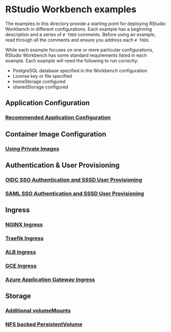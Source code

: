 # RStudio Workbench examples

The examples in this directory provide a starting point for deploying RStudio Workbench in
different configurations. Each example has a beginning description and a series of `# TODO` comments.
Before using an example, read through all the comments and ensure you address each `# TODO`.

While each example focuses on one or more particular configurations, RStudio Workbench has some
standard requirements listed in each example. Each example will need the following to run correctly:
- PostgreSQL database specified in the Workbench configuration
- License key or file specified
- homeStorage configured
- sharedStorage configured

## Application Configuration

### [Recommended Application Configuration](./application-configuration/rstudio-workbench-recommended-app-config.yaml)

## Container Image Configuration

### [Using Private Images](./container-images/rstudio-workbench-private-image.yaml)

## Authentication & User Provisioning

### [OIDC SSO Authentication and SSSD User Provisioning](./auth-user-provisioning/rstudio-workbench-oidc-sssd.yaml)

### [SAML SSO Authentication and SSSD User Provisioning](./auth-user-provisioning/rstudio-workbench-saml-sssd.yaml)

## Ingress

### [NGINX Ingress](./ingress/rstudio-workbench-nginx-ingress.yaml)

### [Traefik Ingress](./ingress/rstudio-workbench-traefik-ingress.yaml)

### [ALB Ingress](./ingress/rstudio-workbench-alb-ingress.yaml)

### [GCE Ingress](./ingress/rstudio-workbench-gce-ingress.yaml)

### [Azure Application Gateway Ingress](./ingress/rstudio-workbench-azure-application-gateway-ingress.yaml)

## Storage

### [Additional volumeMounts](./storage/rstudio-workbench-with-additional-mounts.yaml)

### [NFS backed PersistentVolume](./storage/rstudio-workbench-with-pv.yaml)
